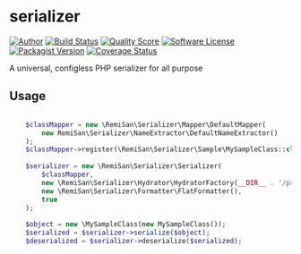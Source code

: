 # serializer

[![Author](https://img.shields.io/badge/author-@RemiSan-blue.svg?style=flat-square)](https://twitter.com/RemiSan)
[![Build Status](https://img.shields.io/travis/remi-san/serializer/master.svg?style=flat-square)](https://travis-ci.org/remi-san/serializer)
[![Quality Score](https://img.shields.io/scrutinizer/g/remi-san/serializer.svg?style=flat-square)](https://scrutinizer-ci.com/g/remi-san/serializer)
[![Software License](https://img.shields.io/badge/license-MIT-brightgreen.svg?style=flat-square)](LICENSE.md)
[![Packagist Version](https://img.shields.io/packagist/v/league/event.svg?style=flat-square)](https://packagist.org/packages/league/event)
[![Coverage Status](https://img.shields.io/scrutinizer/coverage/g/remi-san/serializer.svg?style=flat-square)](https://scrutinizer-ci.com/g/remi-san/serializer/code-structure)

A universal, configless PHP serializer for all purpose

Usage
-----

```php

    $classMapper = new \RemiSan\Serializer\Mapper\DefaultMapper(
        new RemiSan\Serializer\NameExtractor\DefaultNameExtractor()
    );
    $classMapper->register(\RemiSan\Serializer\Sample\MySampleClass::class);
    
    $serializer = new \RemiSan\Serializer\Serializer(
        $classMapper,
        new \RemiSan\Serializer\Hydrator\HydratorFactory(__DIR__ . '/proxies'),
        new \RemiSan\Serializer\Formatter\FlatFormatter(),
        true
    );
    
    $object = new \MySampleClass(new MySampleClass());
    $serialized = $serializer->serialize($object);
    $deserialized = $serializer->deserialize($serialized);
    
```
